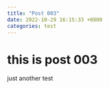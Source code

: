 ```yaml
---
title: "Post 003"
date: 2022-10-29 16:15:33 +0800
categories: test
---
```


# this is post 003

just another test